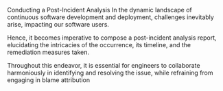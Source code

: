Conducting a Post-Incident Analysis
In the dynamic landscape of continuous software development and deployment, challenges inevitably arise, impacting our software users.

Hence, it becomes imperative to compose a post-incident analysis report, elucidating the intricacies of the occurrence, its timeline, and the remediation measures taken.

Throughout this endeavor, it is essential for engineers to collaborate harmoniously in identifying and resolving the issue, while refraining from engaging in blame attribution
